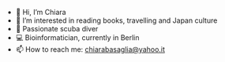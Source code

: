 - 👋 Hi, I’m Chiara
- 👀 I’m interested in reading books, travelling and Japan culture 
- 🤿 Passionate scuba diver 
- 💻 Bioinformatician, currently in Berlin 
- 📫 How to reach me: chiarabasaglia@yahoo.it

<!---
chiarab3/chiarab3 is a ✨ special ✨ repository because its `README.md` (this file) appears on your GitHub profile.
You can click the Preview link to take a look at your changes.
--->
